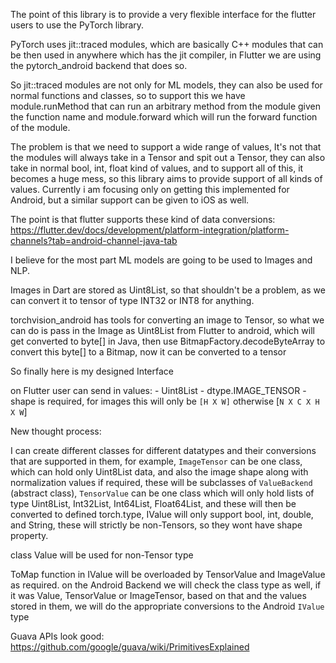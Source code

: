 The point of this library is to provide a very flexible interface for the flutter
users to use the PyTorch library.

PyTorch uses jit::traced modules, which are basically C++ modules that can be then
used in anywhere which has the jit compiler, in Flutter we are using the pytorch_android
backend that does so.

So jit::traced modules are not only for ML models, they can also be used for normal functions
and classes, so to support this we have module.runMethod that can run an arbitrary method from
the module given the function name and module.forward which will run the forward function of
the module.

The problem is that we need to support a wide range of values, It's not that the modules will
always take in a Tensor and spit out a Tensor, they can also take in normal bool, int, float
kind of values, and to support all of this, it becomes a huge mess, so this library aims to
provide support of all kinds of values. Currently i am focusing only on getting this implemented
for Android, but a similar support can be given to iOS as well.

The point is that flutter supports these kind of data conversions: https://flutter.dev/docs/development/platform-integration/platform-channels?tab=android-channel-java-tab

I believe for the most part ML models are going to be used to Images and NLP.

Images in Dart are stored as Uint8List, so that shouldn't be a problem, as we can convert it to 
tensor of type INT32 or INT8 for anything.

torchvision_android has tools for converting an image to Tensor, so what we can do is pass in the
Image as Uint8List from Flutter to android, which will get converted to byte[] in Java, then use
BitmapFactory.decodeByteArray to convert this byte[] to a Bitmap, now it can be converted to a tensor

So finally here is my designed Interface

on Flutter user can send in values:
    - Uint8List
        - dtype.IMAGE_TENSOR
        - shape is required, for images this will only be `[H X W]` otherwise [`N X C X H X W`]
        
New thought process:

I can create different classes for different datatypes and their conversions that are supported in
them, for example, `ImageTensor` can be one class, which can hold only Uint8List data, and also the image shape
along with normalization values if required, these will be
subclasses of `ValueBackend` (abstract class), `TensorValue` can be one class which will only hold lists of type Uint8List,
Int32List, Int64List, Float64List, and these will then be converted to defined torch.type,
IValue will only support bool, int, double, and String, these will strictly be non-Tensors, so they
wont have shape property.

class Value will be used for non-Tensor type

ToMap function in IValue will be overloaded by TensorValue and ImageValue as required. on the Android
Backend we will check the class type as well, if it was Value, TensorValue or ImageTensor, based on that
and the values stored in them, we will do the appropriate conversions to the Android `IValue` type

Guava APIs look good: https://github.com/google/guava/wiki/PrimitivesExplained
